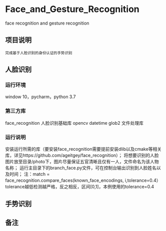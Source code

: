 # Face_and_Gesture_Recognition
face recognition and gesture recognition
## 项目说明
	完成基于人脸识别的身份认证的手势识别
## 人脸识别
### 运行环境 
window 10，pycharm，python 3.7
### 第三方库
face_recognition 人脸识别基础库
opencv 
datetime 
glob2 文件处理库
### 运行说明
安装运行所需的库（要安装face_recognition需要提前安装dlib以及cmake等相关库，详见https://github.com/ageitgey/face_recognition）；
将想要识别的人脸图片放至目录/photo下，图片尽量保证五官清晰且仅有一人，文件命名为该人物名称；
运行主目录下的branch_face.py文件，可在控制台输出识别到人脸姓名以及时间；
注：match = face_recognition.compare_faces(known_face_encodings, i,tolerance=0.4） tolerance越低检测越严格，反之相反，区间[0,1]，本例使用的tolerance=0.4
## 手势识别

## 备注
